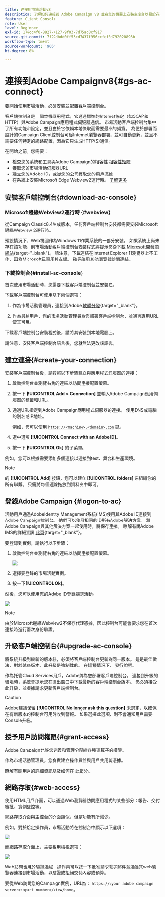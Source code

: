 ```yaml
---
title: 連接到市場活動v8
description: 了解如何連接到 Adobe Campaign v8 並在您的機器上安裝主控台以易於存取。
feature: Client Console
role: User
level: Beginner
exl-id: 176cc4f0-8827-4127-9f03-7d75ac8cf917
source-git-commit: 7f27dbdd0ff53cd7437f956ccfef3d792020893b
workflow-type: tm+mt
source-wordcount: '905'
ht-degree: 8%

---
```


# 連接到Adobe Campaignv8{#gs-ac-connect}

要開始使用市場活動，必須安裝並配置客戶端控制台。

客戶端控制台是一個本機應用程式，它通過標準的Internet協定（如SOAP和HTTP）與Adobe Campaign應用程式伺服器通信。 市場活動客戶端控制台集中了所有功能和設定，並且由於它依賴本地快取而需要最小的頻寬。 為便於部署而設計的Campaign Client控制台可從Internet瀏覽器部署，並可自動更新，並且不需要任何特定的網路配置，因為它只生成HTTP(S)通信。

在開始之前，您需要：

* 檢查您的系統和工具與Adobe Campaign的相容性 [相容性矩陣](compatibility-matrix.md)
* 獲取您的市場活動伺服器URL
* 建立您的Adobe ID，或從您的公司獲取您的用戶憑據
* 在系統上安裝Microsoft Edge Webview2運行時。 [了解更多](#webview)

## 安裝客戶端控制台{#download-ac-console}

### Microsoft邊緣Webview2運行時 {#webview}

從Campaign Classic8.4生成版本，任何客戶端控制台安裝都需要安裝Microsoft邊緣Webview 2運行時。

預設情況下，Web視圖作為Windows 11作業系統的一部分安裝。 如果系統上尚未存在該功能，則市場活動客戶端控制台安裝程式將提示您從下載 [Microsoft開發商網站](http://www.adobe.com/go/acc-ms-webview2-runtime-download_tw){target="_blank"}。 請注意，下載連結在Internet Explorer 11瀏覽器上不工作，因為Microsoft已棄用其支援。 確保使用其他瀏覽器訪問連結。

### 下載控制台{#install-ac-console}

首次使用市場活動時，您需要下載客戶端控制台並安裝它。

下載客戶端控制台可使用以下兩個選項：

1. 作為市場活動管理員，連接到Adobe [軟體分發](https://experience.adobe.com/#/downloads/content/software-distribution/en/campaign.html){target="_blank"}。

1. 作為最終用戶，您的市場活動管理員為您部署客戶端控制台，並通過專用URL使其可用。

下載客戶端控制台安裝程式後，請將其安裝到本地電腦上。

請注意，安裝客戶端控制台語言後，您就無法更改該語言。

## 建立連接{#create-your-connection}

安裝客戶端控制台後，請按照以下步驟建立與應用程式伺服器的連接：

1. 啟動控制台並瀏覽右角的連結以訪問連接配置螢幕。

1. 按一下 **[!UICONTROL Add > Connection]** 並輸入Adobe Campaign應用伺服器的標籤和URL。

1. 通過URL指定到Adobe Campaign應用程式伺服器的連接。 使用DNS或電腦的別名或IP地址。

   例如，您可以使用 [`https://<machine>.<domain>.com`](https://myserver.adobe.com) 鍵。

1. 選中選項 **[!UICONTROL Connect with an Adobe ID]**。

1. 按一下 **[!UICONTROL Ok]** 的子菜單。

例如，您可以根據需要添加多個連接以連接到test、舞台和生產環境。

>[!NOTE]
>
>的 **[!UICONTROL Add]** 按鈕，您可以建立 **[!UICONTROL folders]** 來組織你的所有聯繫。 只需將每個連線拖放到資料夾中即可。

## 登錄Adobe Campaign {#logon-to-ac}

活動用戶通過AdobeIdentity Management系統(IMS)使用其Adobe ID連接到Adobe Campaign控制台。 他們可以使用相同的ID所有Adobe解決方案。 將Adobe Campaign與其他解決方案一起使用時，將保存連接。 瞭解有關Adobe IMS的詳細資訊 [此頁](https://helpx.adobe.com/enterprise/using/identity.html){target="_blank"}。

要登錄到實例，請執行以下步驟：

1. 啟動控制台並瀏覽右角的連結以訪問連接配置螢幕。

   ![](assets/connectToCampaign.png)

1. 選擇要登錄的市場活動實例。

1. 按一下&#x200B;**[!UICONTROL Ok]**。

然後，您可以使用您的Adobe ID登錄競選活動。

![](assets/adobeID.png)

>[!NOTE]
>
>由於Microsoft邊緣Webview2不保存代理憑據，因此控制台可能會要求您在首次連接時進行兩次身份驗證。

## 升級客戶端控制台{#upgrade-ac-console}

將系統升級到較新的版本後，必須將客戶端控制台更新為同一版本。 這是最佳做法，對於某些版本，此升級是強制性的。 在這種情況下， [發行說明](release-notes.md)。

作為托管Cloud Services用戶，Adobe將為您部署客戶端控制台。 連接到升級的環境時，系統會提示您在彈出窗口中下載最新的客戶端控制台版本。 您必須接受此升級，並根據請求更新客戶端控制台。

>[!CAUTION]
>
>Adobe建議保留 **[!UICONTROL No longer ask this question]** 未選定，以確保在有新版本的控制台可用時收到警報。 如果選擇此選項，則不會通知用戶需要Console升級。


## 授予用戶訪問權限{#grant-access}

Adobe Campaign允許您定義和管理分配給各種運算子的權限。

作為市場活動管理員，您負責建立操作員並與用戶共用其憑據。

瞭解有關用戶的詳細資訊以及如何在 [此部分](gs-permissions.md)。


## 網路存取{#web-access}

使用HTML用戶介面，可以通過Web瀏覽器訪問應用程式的某些部分：報告、交付審批、實例監控等。

網路存取介面與主控台的介面類似，但是功能有所減少。

例如，對於給定操作員，市場活動將在控制台中顯示以下選項：

![](assets/campaign-from-console.png)

而網路存取介面上，主要啟用檢視選項：

![](assets/campaign-from-web.png)

Web訪問也用於驗證過程：操作員可以按一下批准請求電子郵件並通過其web瀏覽器連接到市場活動，以驗證或拒絕交付內容或預算。

要從Web訪問您的Campaign實例，URL為：  `https://<your adobe campaign server>:<port number>/view/home`。
